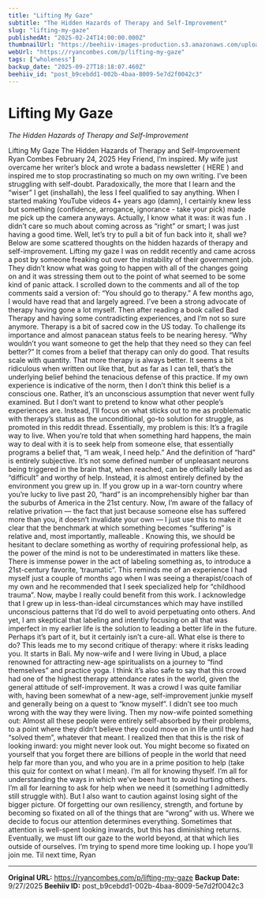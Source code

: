 ```yaml
---
title: "Lifting My Gaze"
subtitle: "The Hidden Hazards of Therapy and Self-Improvement"
slug: "lifting-my-gaze"
publishedAt: "2025-02-24T14:00:00.000Z"
thumbnailUrl: "https://beehiiv-images-production.s3.amazonaws.com/uploads/asset/file/ee273dcb-320b-478b-87c7-10ee420b6de1/LTaF_Thumbnail_75.png?t=1753621579"
webUrl: "https://ryancombes.com/p/lifting-my-gaze"
tags: ["wholeness"]
backup_date: "2025-09-27T18:18:07.460Z"
beehiiv_id: "post_b9cebdd1-002b-4baa-8009-5e7d2f0042c3"
---
```


# Lifting My Gaze

*The Hidden Hazards of Therapy and Self-Improvement*



Lifting My Gaze The Hidden Hazards of Therapy and Self-Improvement Ryan Combes February 24, 2025 Hey Friend, I’m inspired. My wife just overcame her writer’s block and wrote a badass newsletter ( HERE ) and inspired me to stop procrastinating so much on my own writing. I’ve been struggling with self-doubt. Paradoxically, the more that I learn and the “wiser” I get (inshallah), the less I feel qualified to say anything. When I started making YouTube videos 4+ years ago (damn), I certainly knew less but something (confidence, arrogance, ignorance - take your pick) made me pick up the camera anyways. Actually, I know what it was: it was fun . I didn’t care so much about coming across as “right” or smart; I was just having a good time. Well, let’s try to pull a bit of fun back into it, shall we? Below are some scattered thoughts on the hidden hazards of therapy and self-improvement. Lifting my gaze I was on reddit recently and came across a post by someone freaking out over the instability of their government job. They didn’t know what was going to happen with all of the changes going on and it was stressing them out to the point of what seemed to be some kind of panic attack. I scrolled down to the comments and all of the top comments said a version of: “You should go to therapy.” A few months ago, I would have read that and largely agreed. I’ve been a strong advocate of therapy having gone a lot myself. Then after reading a book called Bad Therapy and having some contradicting experiences, and I’m not so sure anymore. Therapy is a bit of sacred cow in the US today. To challenge its importance and almost panacean status feels to be nearing heresy. “Why wouldn’t you want someone to get the help that they need so they can feel better?” It comes from a belief that therapy can only do good. That results scale with quantity. That more therapy is always better. It seems a bit ridiculous when written out like that, but as far as I can tell, that’s the underlying belief behind the tenacious defense of this practice. If my own experience is indicative of the norm, then I don’t think this belief is a conscious one. Rather, it’s an unconscious assumption that never went fully examined. But I don’t want to pretend to know what other people’s experiences are. Instead, I’ll focus on what sticks out to me as problematic with therapy’s status as the unconditional, go-to solution for struggle, as promoted in this reddit thread. Essentially, my problem is this: It’s a fragile way to live. When you’re told that when something hard happens, the main way to deal with it is to seek help from someone else, that essentially programs a belief that, “I am weak, I need help.” And the definition of “hard” is entirely subjective. It’s not some defined number of unpleasant neurons being triggered in the brain that, when reached, can be officially labeled as “difficult” and worthy of help. Instead, it is almost entirely defined by the environment you grew up in. If you grow up in a war-torn country where you’re lucky to live past 20, “hard” is an incomprehensibly higher bar than the suburbs of America in the 21st century. Now, I’m aware of the fallacy of relative privation — the fact that just because someone else has suffered more than you, it doesn’t invalidate your own — I just use this to make it clear that the benchmark at which something becomes “suffering” is relative and, most importantly, malleable . Knowing this, we should be hesitant to declare something as worthy of requiring professional help, as the power of the mind is not to be underestimated in matters like these. There is immense power in the act of labeling something as, to introduce a 21st-century favorite, ‘traumatic”. This reminds me of an experience I had myself just a couple of months ago when I was seeing a therapist/coach of my own and he recommended that I seek specialized help for “childhood trauma”. Now, maybe I really could benefit from this work. I acknowledge that I grew up in less-than-ideal circumstances which may have instilled unconscious patterns that I’d do well to avoid perpetuating onto others. And yet, I am skeptical that labeling and intently focusing on all that was imperfect in my earlier life is the solution to leading a better life in the future. Perhaps it’s part of it, but it certainly isn’t a cure-all. What else is there to do? This leads me to my second critique of therapy: where it risks leading you. It starts in Bali. My now-wife and I were living in Ubud, a place renowned for attracting new-age spiritualists on a journey to “find themselves” and practice yoga. I think it’s also safe to say that this crowd had one of the highest therapy attendance rates in the world, given the general attitude of self-improvement. It was a crowd I was quite familiar with, having been somewhat of a new-age, self-improvement junkie myself and generally being on a quest to “know myself”. I didn’t see too much wrong with the way they were living. Then my now-wife pointed something out: Almost all these people were entirely self-absorbed by their problems, to a point where they didn’t believe they could move on in life until they had “solved them”, whatever that meant. I realized then that this is the risk of looking inward: you might never look out. You might become so fixated on yourself that you forget there are billions of people in the world that need help far more than you, and who you are in a prime position to help (take this quiz for context on what I mean). I’m all for knowing thyself. I’m all for understanding the ways in which we’ve been hurt to avoid hurting others. I’m all for learning to ask for help when we need it (something I admittedly still struggle with). But I also want to caution against losing sight of the bigger picture. Of forgetting our own resiliency, strength, and fortune by becoming so fixated on all of the things that are “wrong” with us. Where we decide to focus our attention determines everything. Sometimes that attention is well-spent looking inwards, but this has diminishing returns. Eventually, we must lift our gaze to the world beyond, at that which lies outside of ourselves. I’m trying to spend more time looking up. I hope you’ll join me. Til next time, Ryan

---

**Original URL:** https://ryancombes.com/p/lifting-my-gaze
**Backup Date:** 9/27/2025
**Beehiiv ID:** post_b9cebdd1-002b-4baa-8009-5e7d2f0042c3
